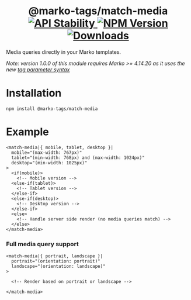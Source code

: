 <h1 align="center">
  <!-- Logo -->
  <br/>
  @marko-tags/match-media
	<br/>

  <!-- Stability -->
  <a href="https://nodejs.org/api/documentation.html#documentation_stability_index">
    <img src="https://img.shields.io/badge/stability-stable-green.svg" alt="API Stability"/>
  </a>
  <!-- NPM Version -->
  <a href="https://npmjs.org/package/@marko-tags/match-media">
    <img src="https://img.shields.io/npm/v/@marko-tags/match-media.svg" alt="NPM Version"/>
  </a>
  <!-- Downloads -->
  <a href="https://npmjs.org/package/@marko-tags/match-media">
    <img src="https://img.shields.io/npm/dm/@marko-tags/match-media.svg" alt="Downloads"/>
  </a>
</h1>

Media queries directly in your Marko templates.

_Note: version 1.0.0 of this module requires Marko >= 4.14.20 as it uses the new [tag parameter syntax](https://markojs.com/docs/syntax#parameters)_

# Installation

```console
npm install @marko-tags/match-media
```

# Example

```marko
<match-media|{ mobile, tablet, desktop }|
  mobile="(max-width: 767px)"
  tablet="(min-width: 768px) and (max-width: 1024px)"
  desktop="(min-width: 1025px)"
>
  <if(mobile)>
    <!-- Mobile version -->
  <else-if(tablet)>
    <!-- Tablet version -->
  </else-if>
  <else-if(desktop)>
    <!-- Desktop version -->
  </else-if>
  <else>
    <!-- Handle server side render (no media queries match) -->
  </else>
</match-media>
```

### Full media query support

```marko
<match-media|{ portrait, landscape }|
  portrait="(orientation: portrait)"
  landscape="(orientation: landscape)"
>

  <!-- Render based on portrait or landscape -->

</match-media>
```
